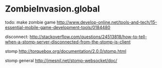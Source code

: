 ZombieInvasion.global
=======================

todo: make zombie game
http://www.develop-online.net/tools-and-tech/15-essential-mobile-game-development-tools/0184480

disconnect:
http://stackoverflow.com/questions/24513818/how-to-tell-when-a-stomp-server-disconnected-from-the-stomp-js-client

stomp
http://torquebox.org/documentation/2.0.0/stomp.html

stomp general
http://jmesnil.net/stomp-websocket/doc/